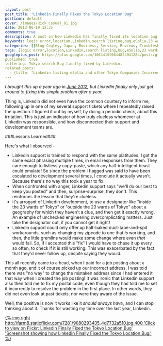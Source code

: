 ```yaml
---
layout: post
post_title: "Linkedin Finally Fixes the Tokyo Location Bug"
posticon: default
cover: /images/Rick_Casual_01.jpg
date: 2013-06-19 12:35
comments: true
description: A post on how Linkedin has finally fixed its location bug, after a year of asking, by Rick Cogley.
keywords: logic error,location,LinkedIn,search listing,bug,eSolia,23 wards
categories: [[Blog-Cogley, Japan, Business, Service, Reviews, Troubleshooting]
tags: [logic error,location,LinkedIn,search listing,bug,eSolia,23 wards]
googleplus_post: https://plus.google.com/106441590644824941284/posts/gt84GQtzYRC
published: true
lettering: Tokyo search Bug finally fixed by Linkedin.
related_posts:
  - {title: "Linkedin listing eSolia and other Tokyo Companies Incorrectly", url: "2012/06/10/linkedin-listing-esolia-and-other-tokyo-companies-incorrectly/"}
---
```


_I brought this up a year ago in [June 2012](/articles/2012/06/10/linkedin-listing-esolia-and-other-tokyo-companies-incorrectly/), but Linkedin finally only just got around to fixing this simple problem after a year._

<!--more--> 

Thing is, Linkedin did not even have the common courtesy to inform me, following up in one of my several support tickets where I repeatedly raised the question. I figured it out by myself, by doing a periodic check, about this irritation. This is just an indicator of how truly clueless whomever at Linkedin was responsible, and how disconnected their support and development teams are.

###Lessons Learned###

Here's what I observed - 

* Linkedin support is trained to respond with the same platitudes. I got the same exact phrasing multiple times, in email responses from them. They care enough to listlessly copy-paste, which any half-intelligent beast could emulate! So since the problem I flagged was said to have been escalated to development several times, I conclude it actually wasn't. Because there's no way this took a year to fix.  
* When confronted with anger, Linkedin support says "we'll do our best to keep you posted" and then, surprise-surprise, they don't. This reinforces the lesson that they're clueless. 
* It's arrogant of Linkedin development, to use a designator like "inside the 23 wards of Tokyo" or "outside the 23 wards of Tokyo" about a geography for which they haven't a clue, and then get it exactly wrong. An example of unchecked engineering overcomplicating matters. Just take the designator out, if you cannot get it right!
* Linkedin support could only offer up half-baked duct-tape-and-spit workarounds, such as changing my zipcode to one that _is_ working, and then, the little gremlins would make some change where even _that_ would fail. So, if I accepted this "fix" I would have to chase it up every so often, to check if it is still working. This was exacerbated by the fact that they'd never follow up, despite saying they would. 

This all recently came to a head, when I paid for a job posting about a month ago, and it of course picked up our incorrect address. I was told there was "no way" to change the mistaken address since I had entered it that way when I created the job posting! It was ironic that Linkedin support also then told me to fix my postal code, even though they had told me to set it incorrectly to resolve the problem in the first place. In other words, they did not even look at past tickets, nor were they aware of the issue. 

Well, the positive is now it works like it _should always have_, and I can stop thinking about it. Thanks for wasting my time over the last year, Linkedin. 

[{% img right http://farm8.staticflickr.com/7281/9080293405_4d7732a510.jpg 400 'Click to view on Flickr: Linkedin Finally Fixed the Tokyo Location Bug' 'Screenshot showing how Linkedin Finally Fixed the Tokyo Location Bug.' %}](http://www.flickr.com/photos/rickcogley/9080293405/)




